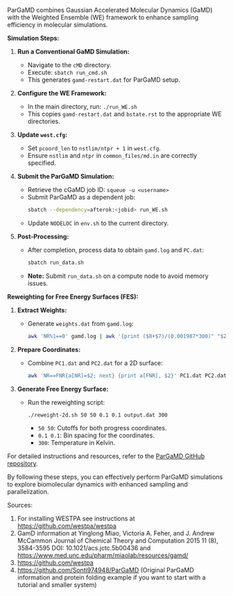 ParGaMD combines Gaussian Accelerated Molecular Dynamics (GaMD) with the Weighted Ensemble (WE) framework to enhance sampling efficiency in molecular simulations.

**Simulation Steps:**

1. **Run a Conventional GaMD Simulation:**
   - Navigate to the `cMD` directory.
   - Execute: `sbatch run_cmd.sh`
   - This generates `gamd-restart.dat` for ParGaMD setup.

2. **Configure the WE Framework:**
   - In the main directory, run: `./run_WE.sh`
   - This copies `gamd-restart.dat` and `bstate.rst` to the appropriate WE directories.

3. **Update `west.cfg`:**
   - Set `pcoord_len` to `nstlim/ntpr + 1` in `west.cfg`.
   - Ensure `nstlim` and `ntpr` in `common_files/md.in` are correctly specified.

4. **Submit the ParGaMD Simulation:**
   - Retrieve the cGaMD job ID: `squeue -u <username>`
   - Submit ParGaMD as a dependent job:
     ```bash
     sbatch --dependency=afterok:<jobid> run_WE.sh
     ```
   - Update `NODELOC` in `env.sh` to the current directory.

5. **Post-Processing:**
   - After completion, process data to obtain `gamd.log` and `PC.dat`:
     ```bash
     sbatch run_data.sh
     ```
   - **Note:** Submit `run_data.sh` on a compute node to avoid memory issues.

**Reweighting for Free Energy Surfaces (FES):**

1. **Extract Weights:**
   - Generate `weights.dat` from `gamd.log`:
     ```bash
     awk 'NR%1==0' gamd.log | awk '{print ($8+$7)/(0.001987*300)" "$2" "($8+$7)}' > weights.dat
     ```

2. **Prepare Coordinates:**
   - Combine `PC1.dat` and `PC2.dat` for a 2D surface:
     ```bash
     awk 'NR==FNR{a[NR]=$2; next} {print a[FNR], $2}' PC1.dat PC2.dat > output.dat
     ```

3. **Generate Free Energy Surface:**
   - Run the reweighting script:
     ```bash
     ./reweight-2d.sh 50 50 0.1 0.1 output.dat 300
     ```
     - `50 50`: Cutoffs for both progress coordinates.
     - `0.1 0.1`: Bin spacing for the coordinates.
     - `300`: Temperature in Kelvin.

For detailed instructions and resources, refer to the [ParGaMD GitHub repository](https://github.com/Sonti974948/ParGaMD).

By following these steps, you can effectively perform ParGaMD simulations to explore biomolecular dynamics with enhanced sampling and parallelization. 

Sources: 

1. For installing WESTPA see instructions at https://github.com/westpa/westpa
2. GamD information at Yinglong Miao, Victoria A. Feher, and J. Andrew McCammon
Journal of Chemical Theory and Computation 2015 11 (8), 3584-3595
DOI: 10.1021/acs.jctc.5b00436 and https://www.med.unc.edu/pharm/miaolab/resources/gamd/
3. https://github.com/westpa
4. https://github.com/Sonti974948/ParGaMD (Original ParGaMD information and protein folding example if you want to start with a tutorial and smaller system)
   

